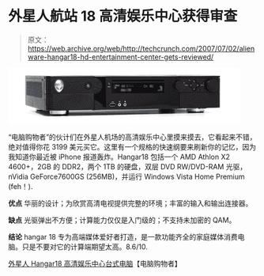 # 外星人航站 18 高清娱乐中心获得审查

> 原文：<https://web.archive.org/web/http://techcrunch.com/2007/07/02/alienware-hangar18-hd-entertainment-center-gets-reviewed/>

![alienwarehangar.jpg](img/439fadfbf5cc2e1746687c59b5ef16e1.png)

“电脑购物者”的伙计们在外星人机场的高清娱乐中心里摸来摸去，它看起来不错，绝对值得你花 3199 美元买它。这里有一个规格的快速纲要来刷新你的记忆，因为我知道你最近被 iPhone 报道轰炸。Hangar18 包括一个 AMD Athlon X2 4600+，2GB 的 DDR2，两个 1TB 的硬盘，双层 DVD RW/DVD-RAM 光驱，nVidia GeForce7600GS (256MB)，并运行 Windows Vista Home Premium (feh！).

**优点**
华丽的设计；为欣赏高清电视提供完整的环境；丰富的输入和输出连接器。

**缺点**
光驱弹出不方便；计算能力仅仅是入门级的；不支持未加密的 QAM。

**结论**
hangar 18 专为高端媒体爱好者打造，是一款功能齐全的家庭媒体消费电脑。只是不要对它的计算端期望太高。8.6/10.

[外星人 Hangar18 高清娱乐中心台式电脑](https://web.archive.org/web/20160126223104/http://computershopper.com/reviews/alienware_hangar18_hd_entertainment_center_desktop_computer_review)【电脑购物者】